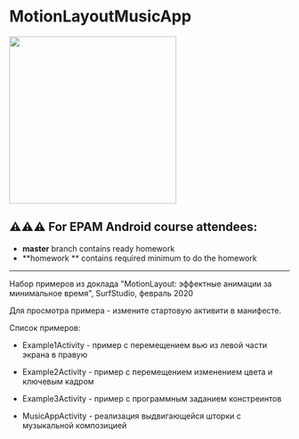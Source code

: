 # MotionLayoutMusicApp

<img src="https://i.ibb.co/9p9KN9M/Motion-Layout.gif" width=300/>

## ⚠️⚠️⚠️ For EPAM Android course attendees:
*   **master** branch contains ready homework
*   **homework ** contains required minimum to do the homework

_____
Набор примеров из доклада "MotionLayout: эффектные анимации за минимальное время", SurfStudio, февраль 2020


Для просмотра примера - измените стартовую активити в манифесте.

Список примеров:
* Example1Activity - пример с перемещением вью из левой части экрана в правую
* Example2Activity - пример с перемещением изменением цвета и ключевым кадром
* Example3Activity - пример с программным заданием констреинтов

* MusicAppActivity - реализация выдвигающейся шторки с музыкальной композицией



